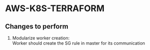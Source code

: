 # AWS-K8S-TERRAFORM

## Changes to perform

1. Modularize worker creation:\
Worker should create the SG rule in master for its communication
